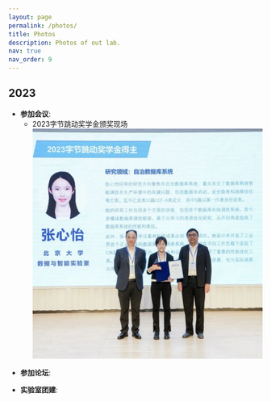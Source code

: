 ```yaml
---
layout: page
permalink: /photos/
title: Photos
description: Photos of out lab.
nav: true
nav_order: 9
---
```


2023
---
- **参加会议**:
   - 2023字节跳动奖学金颁奖现场
     ![avatar](assets/img/Posts/1013/2.jpg)


  





+ **参加论坛**:

+ **实验室团建**:  
